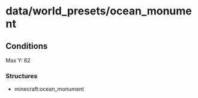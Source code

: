 # data/world_presets/ocean_monument  
  
## Conditions  
Max Y: 62  
  
### Structures  
  * minecraft:ocean_monument
  
